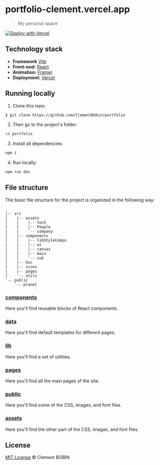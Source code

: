 # portfolio-clement.vercel.app

> My personal space

[![Deploy with Vercel](https://vercel.com/button)](https://vercel.com/new/clone?repository-url=https%3A%2F%2Fgithub.com%2FClementBobin%2Fportfolio)

## Technology stack

- **Framework** [Vite](https://https://vitejs.dev/)
- **Front-end:** [React](https://reactjs.org/)
- **Animation:** [Framer](https://www.framer.com/docs/animation/)
- **Deployment:** [Vercel](https://vercel.com/)

## Running locally

1. Clone this repo:

```sh
$ git clone https://github.com/ClementBobin/portfolio
```

2. Then go to the project's folder:

```sh
cd portfolio
```

3. Install all dependencies:

```sh
npm i
```

4. Run locally:

```sh
npm run dev
```

## File structure

The basic file structure for the project is organized in the following way:

```
.
|-- src
|    |-- assets
|    |    |-- tech
|    |    |-- People
|    |    `-- company
|    |-- components
|    |    |-- libStyleCompo
|    |    |-- ai
|    |    |-- canvas
|    |    |-- main
|    |    `-- sub
|    |-- hoc
|    |-- icons
|    |-- pages
|    `-- utils
`-- public
    `-- planet
```
### [components](https://github.com/ClementBobin/portfolio/tree/main/src/components)

Here you'll find reusable blocks of React components.

### [data](https://github.com/ClementBobin/portfolio/tree/main/src/constants)

Here you'll find default templates for different pages.

### [lib](https://github.com/ClementBobin/portfolio/tree/main/src/components/libStyleCompo)

Here you'll find a set of utilities.

### [pages](https://github.com/ClementBobin/portfolio/tree/main/src/pages)

Here you'll find all the main pages of the site.

### [public](https://github.com/ClementBobin/portfolio/tree/main/public)

Here you'll find some of the CSS, images, and font files.

### [assets](https://github.com/ClementBobin/portfolio/tree/main/src/assets)

Here you'll find the other part of the CSS, images, and font files.

## License

[MIT License](http://ClementBobin.mit-license.org/) © Clement BOBIN
